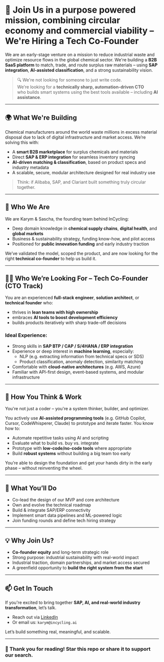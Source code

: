 # 🚀 Join Us in a purpose powered mission, combining circular economy and commercial viability – We're Hiring a Tech Co-Founder

We are an early-stage venture on a mission to reduce industrial waste and optimize resource flows in the global chemical sector. We're building a **B2B SaaS platform** to match, trade, and route surplus raw materials – using **SAP integration**, **AI-assisted classification**, and a strong sustainability vision.

> 🔍 We're not looking for someone to just write code.  
> We're looking for a **technically sharp, automation-driven CTO**  
> who builds smart systems using the best tools available – including **AI assistance**.

---

## 🌍 What We're Building

Chemical manufacturers around the world waste millions in excess material disposal due to lack of digital infrastructure and market access. We’re solving this with:

- A **smart B2B marketplace** for surplus chemicals and materials  
- Direct **SAP & ERP integration** for seamless inventory syncing  
- **AI-driven matching & classification**, based on product specs and industry metadata  
- A scalable, secure, modular architecture designed for real industry use

> Think: if Alibaba, SAP, and Clariant built something truly circular together.

---

## 👋 Who We Are

We are Karym & Sascha, the founding team behind InCycling:

- Deep domain knowledge in **chemical supply chains**, **digital health**, and **global markets**
- Business & sustainability strategy, funding know-how, and pilot access
- Positioned for **public innovation funding** and early industry traction

We’ve validated the model, scoped the product, and are now looking for the right **technical co-founder** to help us build it.

---

## 🧑‍💻 Who We’re Looking For – Tech Co-Founder (CTO Track)

You are an experienced **full-stack engineer**, **solution architect**, or **technical founder** who:

- thrives in **lean teams with high ownership**
- embraces **AI tools to boost development efficiency**
- builds products iteratively with sharp trade-off decisions

### Ideal Experience:

- Strong skills in **SAP BTP / CAP / S/4HANA / ERP integration**
- Experience or deep interest in **machine learning**, especially:
  - NLP (e.g. extracting information from technical specs or SDS)
  - Product classification, anomaly detection, similarity matching
- Comfortable with **cloud-native architectures** (e.g. AWS, Azure)
- Familiar with API-first design, event-based systems, and modular infrastructure

---

## 🧠 How You Think & Work

You're not just a coder – you're a system thinker, builder, and optimizer.

You actively use **AI-assisted programming tools** (e.g. GitHub Copilot, Cursor, CodeWhisperer, Claude) to prototype and iterate faster. You know how to:

- Automate repetitive tasks using AI and scripting
- Evaluate what to build vs. buy vs. integrate
- Prototype with **low-code/no-code tools** where appropriate
- Build **robust systems** without building a big team too early

You’re able to design the foundation and get your hands dirty in the early phase – without reinventing the wheel.

---

## 🎯 What You’ll Do

- Co-lead the design of our MVP and core architecture
- Own and evolve the technical roadmap
- Build & integrate SAP/ERP connectivity
- Implement smart data pipelines and ML-powered logic
- Join funding rounds and define tech hiring strategy

---

## 💡 Why Join Us?

- **Co-founder equity** and long-term strategic role
- Strong purpose: industrial sustainability with real-world impact
- Industrial traction, domain partnerships, and market access secured
- A greenfield opportunity to **build the right system from the start**

---

## 📫 Get In Touch

If you're excited to bring together **SAP, AI, and real-world industry transformation**, let’s talk.

- Reach out via [LinkedIn](https://www.linkedin.com/in/karym-el-sayed-phd-283a534a/)
- Or email us: `karym@incycling.ai`

Let’s build something real, meaningful, and scalable.

---

### 🙌 Thank you for reading! Star this repo or share it to support our search.

